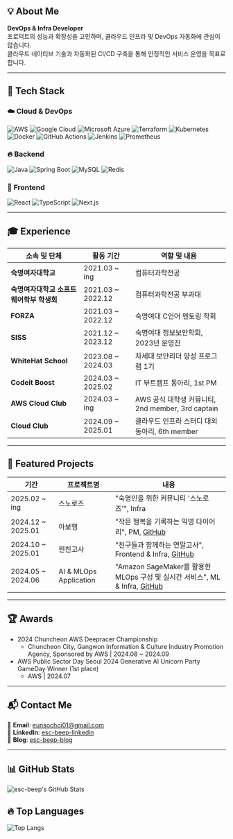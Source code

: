## 💡 About Me  
**DevOps & Infra Developer**  
프로덕트의 성능과 확장성을 고민하며, 클라우드 인프라 및 DevOps 자동화에 관심이 많습니다.  
클라우드 네이티브 기술과 자동화된 CI/CD 구축을 통해 안정적인 서비스 운영을 목표로 합니다.  

---

## 🔧 Tech Stack  

### ☁️ **Cloud & DevOps**  
![AWS](https://img.shields.io/badge/AWS-232F3E?style=flat-square&logo=amazon-aws&logoColor=white)
![Google Cloud](https://img.shields.io/badge/Google%20Cloud-4285F4?style=flat-square&logo=google-cloud&logoColor=white)
![Microsoft Azure](https://img.shields.io/badge/Microsoft%20Azure-0078D4?style=flat-square&logo=microsoft-azure&logoColor=white)
![Terraform](https://img.shields.io/badge/Terraform-7B42BC?style=flat-square&logo=terraform&logoColor=white)
![Kubernetes](https://img.shields.io/badge/Kubernetes-326ce5?style=flat-square&logo=kubernetes&logoColor=white)
![Docker](https://img.shields.io/badge/Docker-2496ED?style=flat-square&logo=docker&logoColor=white)
![GitHub Actions](https://img.shields.io/badge/GitHubActions-2088FF?style=flat-square&logo=githubactions&logoColor=white)
![Jenkins](https://img.shields.io/badge/Jenkins-D24939?style=flat-square&logo=jenkins&logoColor=white)
![Prometheus](https://img.shields.io/badge/Prometheus-E6522C?style=flat-square&logo=prometheus&logoColor=white)

### 🔥 **Backend**
![Java](https://img.shields.io/badge/Java-007396?style=flat-square&logo=java&logoColor=white)
![Spring Boot](https://img.shields.io/badge/SpringBoot-6DB33F?style=flat-square&logo=springboot&logoColor=white)
![MySQL](https://img.shields.io/badge/MySQL-4479A1?style=flat-square&logo=mysql&logoColor=white)
![Redis](https://img.shields.io/badge/Redis-DC382D?style=flat-square&logo=redis&logoColor=white)

### 🎨 **Frontend**
![React](https://img.shields.io/badge/React-61DAFB?style=flat-square&logo=react&logoColor=black)
![TypeScript](https://img.shields.io/badge/TypeScript-3178C6?style=flat-square&logo=typescript&logoColor=white)
![Next.js](https://img.shields.io/badge/Next.js-000000?style=flat-square&logo=next.js&logoColor=white)

---

## 🎓 Experience  
| 소속 및 단체             | 활동 기간          | 역할 및 내용  |
| --------------------- | ----------------- | --------------------------------- |
| **숙명여자대학교** | 2021.03 ~ ing | 컴퓨터과학전공 |
| **숙명여자대학교 소프트웨어학부 학생회** | 2021.03 ~ 2022.12 | 컴퓨터과학전공 부과대 |
| **FORZA** | 2021.03 ~ 2022.12 | 숙명여대 C언어 멘토링 학회 |
| **SISS** | 2021.12 ~ 2023.12 | 숙명여대 정보보안학회, 2023년 운영진 |
| **WhiteHat School** | 2023.08 ~ 2024.03 | 차세대 보안리더 양성 프로그램 1기 |
| **Codeit Boost** | 2024.03 ~ 2025.02 | IT 부트캠프 동아리, 1st PM |
| **AWS Cloud Club** | 2024.03 ~ ing | AWS 공식 대학생 커뮤니티, 2nd member, 3rd captain |
| **Cloud Club** | 2024.09 ~ 2025.01 | 클라우드 인프라 스터디 대외 동아리, 6th member |

---

## 🚀 Featured Projects  
| 기간              | 프로젝트명            | 내용          |
| ----------------- | --------------------- | ------------- |
| 2025.02 ~ ing | 스노로즈 | "숙명인을 위한 커뮤니티 '스노로즈'", Infra |
| 2024.12 ~ 2025.01 | 아보행 | "작은 행복을 기록하는 익명 다이어리", PM, [GitHub](https://github.com/Simply-Ordinary-Fortune) |
| 2024.10 ~ 2025.01 | 찐친고사 | "친구들과 함께하는 연말고사", Frontend & Infra, [GitHub](https://github.com/nunsongCookie) |
| 2024.05 ~ 2024.06 | AI & MLOps Application | "Amazon SageMaker를 활용한 MLOps 구성 및 실시간 서비스", ML & Infra, [GitHub](https://github.com/X-beagle/X-beagle-Mlops-Project) |

---

## 🏆 Awards  
- 2024 Chuncheon AWS Deepracer Championship  
  - Chuncheon City, Gangwon Information & Culture Industry Promotion Agency, Sponsored by AWS | 2024.08 ~ 2024.09
- AWS Public Sector Day Seoul 2024 Generative AI Unicorn Party GameDay Winner (1st place) 
  - AWS | 2024.07

---

## 📬 Contact Me  
📧 **Email**: eunsochoi01@gmail.com  
💬 **LinkedIn**: [esc-beep-linkedin](https://www.linkedin.com/in/ctrlesc/)  
📝 **Blog**: [esc-beep-blog](https://ctrl-shit-esc.tistory.com/)  

---

## 📊 GitHub Stats  
![esc-beep's GitHub Stats](https://github-readme-stats.vercel.app/api?username=esc-beep&show_icons=true&theme=tokyonight)  

## 🔥 Top Languages  
![Top Langs](https://github-readme-stats.vercel.app/api/top-langs/?username=esc-beep&layout=compact&theme=tokyonight)
